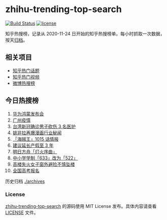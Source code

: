 # zhihu-trending-top-search

[![Build Status](https://github.com/justjavac/zhihu-trending-top-search/workflows/ci/badge.svg?branch=main)](https://github.com/justjavac/zhihu-trending-top-search/actions)
[![license](https://img.shields.io/github/license/justjavac/zhihu-trending-top-search)](https://github.com/justjavac/zhihu-trending-top-search/blob/main/LICENSE)

知乎热搜榜，记录从 2020-11-24 日开始的知乎热搜榜单。每小时抓取一次数据，按天[归档](./archives)。

## 相关项目

- [知乎热门话题](https://github.com/justjavac/zhihu-trending-hot-questions)
- [知乎热门视频](https://github.com/justjavac/zhihu-trending-hot-video)
- [微博热搜榜](https://github.com/justjavac/weibo-trending-hot-search)

## 今日热搜榜

<!-- BEGIN -->
<!-- 最后更新时间 Thu Jun 03 2021 09:05:54 GMT+0800 (China Standard Time) -->

1. [华为鸿蒙发布会](https://www.zhihu.com/search?q=华为)
2. [广州疫情](https://www.zhihu.com/search?q=广州疫情)
3. [台湾新冠确诊男子砍伤 3 名医护](https://www.zhihu.com/search?q=台湾疫情)
4. [姚非拉再爆漫画行业秘闻](https://www.zhihu.com/search?q=姚非拉)
5. [「海贼王」1015 话情报](https://www.zhihu.com/search?q=海贼王)
6. [建议延长产假至 3 年](https://www.zhihu.com/search?q=延长产假)
7. [明日方舟「灯火序曲」](https://www.zhihu.com/search?q=明日方舟)
8. [中小学学制「633」改为「522」](https://www.zhihu.com/search?q=中小学)
9. [高楼失火女子窗外避险不慎坠楼](https://www.zhihu.com/search?q=高楼失火)
10. [全国高考报名](https://www.zhihu.com/search?q=高考报名人数)

<!-- END -->

历史归档 [./archives](./archives)

### License

[zhihu-trending-top-search](https://github.com/justjavac/zhihu-trending-top-search)
的源码使用 MIT License 发布。具体内容请查看 [LICENSE](./LICENSE) 文件。
